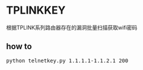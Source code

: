 # TPLINKKEY
根据TPLINK系列路由器存在的漏洞批量扫描获取wifi密码
## how to
<pre>python telnetkey.py 1.1.1.1-1.1.2.1 200</pre>
